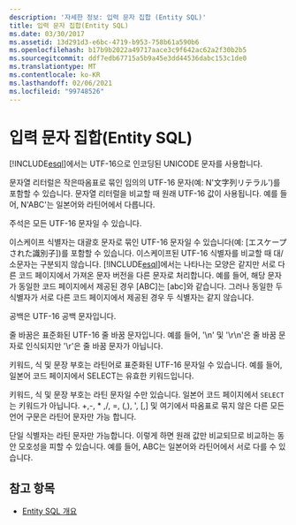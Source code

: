 ```yaml
---
description: '자세한 정보: 입력 문자 집합 (Entity SQL)'
title: 입력 문자 집합(Entity SQL)
ms.date: 03/30/2017
ms.assetid: 13d291d3-e6bc-4719-b953-758b61a590b6
ms.openlocfilehash: b17b9b2022a49717aace3c9f642ac62a2f30b2b5
ms.sourcegitcommit: ddf7edb67715a5b9a45e3dd44536dabc153c1de0
ms.translationtype: MT
ms.contentlocale: ko-KR
ms.lasthandoff: 02/06/2021
ms.locfileid: "99748526"
---
```

# <a name="input-character-set-entity-sql"></a>입력 문자 집합(Entity SQL)

[!INCLUDE[esql](../../../../../../includes/esql-md.md)]에서는 UTF-16으로 인코딩된 UNICODE 문자를 사용합니다.  
  
 문자열 리터럴은 작은따옴표로 묶인 임의의 UTF-16 문자(예: N'文字列リテラル')를 포함할 수 있습니다. 문자열 리터럴을 비교할 때 원래 UTF-16 값이 사용됩니다. 예를 들어, N'ABC'는 일본어와 라틴어에서 다릅니다.  
  
 주석은 모든 UTF-16 문자일 수 있습니다.  
  
 이스케이프 식별자는 대괄호 문자로 묶인 UTF-16 문자일 수 있습니다(예: [エスケープされた識別子])를 포함할 수 있습니다. 이스케이프된 UTF-16 식별자를 비교할 때 대/소문자는 구분되지 않습니다. [!INCLUDE[esql](../../../../../../includes/esql-md.md)]에서는 나타나는 모양은 같지만 서로 다른 코드 페이지에서 가져온 문자 버전을 다른 문자로 처리합니다. 예를 들어, 해당 문자가 동일한 코드 페이지에서 제공된 경우 [ABC]는 [abc]와 같습니다. 그러나 동일한 두 식별자가 서로 다른 코드 페이지에서 제공된 경우 두 식별자는 같지 않습니다.  
  
 공백은 UTF-16 공백 문자입니다.  
  
 줄 바꿈은 표준화된 UTF-16 줄 바꿈 문자입니다. 예를 들어, '\n' 및 '\r\n'은 줄 바꿈 문자로 인식되지만 '\r'은 줄 바꿈 문자가 아닙니다.  
  
 키워드, 식 및 문장 부호는 라틴어로 표준화된 UTF-16 문자일 수 있습니다. 예를 들어, 일본어 코드 페이지에서 SELECT는 유효한 키워드입니다.  
  
 키워드, 식 및 문장 부호는 라틴 문자일 수만 있습니다. 일본어 코드 페이지에서 `SELECT`는 키워드가 아닙니다. +,-, \* ,/, =, (,), ', [,] 및 여기에서 따옴표로 묶지 않은 다른 모든 언어 구문은 라틴어 문자만 가능 합니다.  
  
 단일 식별자는 라틴 문자만 가능합니다. 이렇게 하면 원래 값만 비교되므로 비교하는 동안 모호성을 피할 수 있습니다. 예를 들어, ABC는 일본어와 라틴어에서 서로 다를 수 있습니다.  
  
## <a name="see-also"></a>참고 항목

- [Entity SQL 개요](entity-sql-overview.md)
